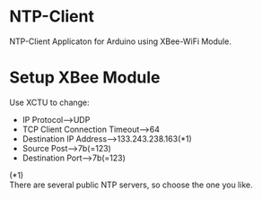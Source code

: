 # NTP-Client
NTP-Client Applicaton for Arduino using XBee-WiFi Module. 

# Setup XBee Module   
Use XCTU to change:   
- IP Protocol-->UDP   
- TCP Client Connection Timeout-->64   
- Destination IP Address-->133.243.238.163(*1)   
- Source Post-->7b(=123)   
- Destination Port-->7b(=123)   

(*1)   
There are several public NTP servers, so choose the one you like.   
